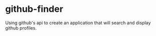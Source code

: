 # github-finder
Using github's api to create an application that will search and display github profiles.
